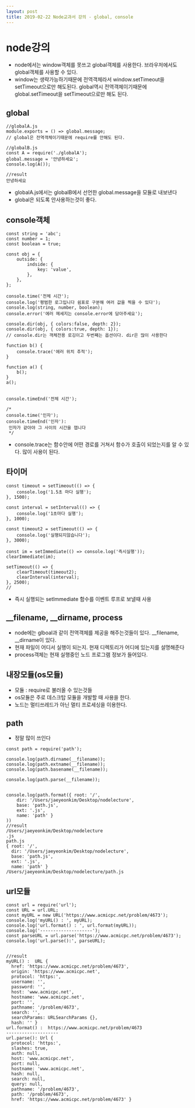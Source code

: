 ```yaml
---
layout: post
title: 2019-02-22 Node교과서 강의 - global, console
---
```


node강의
=

- node에서는 window객체를 못쓰고 global객체를 사용한다. 브라우저에서도 global객체를 사용할 수 있다.
- window는 생략가능하기때문에 전역객체라서 window.setTimeout을 setTimeout으로만 해도된다. global역시 전역객체이기때문에 global.setTimeout을 setTimeout으로만 해도 된다.


## global

```
//globalA.js
module.exports = () => global.message;
// global은 전역객체이기때문에 require를 안해도 된다.

//globalB.js
const A = require('./globalA');
global.message = '안녕하세요';
console.log(A());

//result
안녕하세요
```
- globalA.js에서는 globalB에서 선언한 global.message을 모듈로 내보낸다
- global은 되도록 안사용하는것이 좋다.

## console객체

```
const string = 'abc';
const number = 1;
const boolean = true;

const obj = {
    outside: {
        indside: {
            key: 'value',
        },
    },
};

console.time('전체 시간');
console.log('평범한 로그입니다 쉼표로 구분해 여러 값을 찍을 수 있다');
console.log(string, number, boolean);
console.error('에러 메세지는 console.error에 담아주세요');

console.dir(obj, { colors:false, depth: 2});
console.dir(obj, { colors:true, depth: 1});
// console.dir는 객체전용 로깅이고 두번째는 옵션이다. dir은 많이 사용한다

function b() {
    console.trace('에러 위치 추적');
}

function a() {
    b();
}
a();


console.timeEnd('전체 시간');

/*
console.time('인자');
console.timeEnd('인자'):
 인자가 같아야 그 사이의 시간을 잽니다
 */
```
- console.trace는 함수안에 어떤 경로를 거쳐서 함수가 호출이 되었는지를 알 수 있다. 많이 사용이 된다.


## 타이머

```
const timeout = setTimeout(() => {
    console.log('1.5초 마다 실행');
}, 1500);

const interval = setInterval(() => {
    console.log('1초마다 실행');
}, 1000);

const timeout2 = setTimeout(() => {
    console.log('실행되지않습니다');
}, 3000);

const im = setImmediate(() => console.log('즉시실행'));
clearImmediate(im);

setTimeout(() => {
    clearTimeout(timeout2);
    clearInterval(interval);
}, 2500);
//
```
- 즉시 실행되는 setImmediate 함수를 이벤트 루프로 보낼때 사용


## __filename, __dirname, process

- node에는 glboal과 같이 전역객체를 제공을 해주는것들이 있다. __filename, __dirname이 있다.
- 현재 파일이 어디서 실행이 되는지. 현재 디렉토리가 어디에 있는지를 설명해준다
- process객체는 현재 실행중인 노드 프로그램 정보가 들어있다.


## 내장모듈(os모듈)

- 모듈 : require로 불러올 수 있는것들
- os모듈은 주로 데스크탑 모듈을 개발할 때 사용을 한다.
- 노드는 멀티쓰레드가 아닌 멀티 프로세싱을 이용한다.

## path

- 정말 많이 쓰인다
```
const path = require('path');

console.log(path.dirname(__filename));
console.log(path.extname(__filename));
console.log(path.basename(__filename));

console.log(path.parse(__filename));


console.log(path.format({ root: '/',
    dir: '/Users/jaeyeonkim/Desktop/nodelecture',
    base: 'path.js',
    ext: '.js',
    name: 'path' }
))
//result
/Users/jaeyeonkim/Desktop/nodelecture
.js
path.js
{ root: '/',
  dir: '/Users/jaeyeonkim/Desktop/nodelecture',
  base: 'path.js',
  ext: '.js',
  name: 'path' }
/Users/jaeyeonkim/Desktop/nodelecture/path.js

```

## url모듈

```
const url = require('url');
const URL = url.URL;
const myURL = new URL('https://www.acmicpc.net/problem/4673');
console.log('myURL() : ', myURL);
console.log('url.format() : ', url.format(myURL));
console.log('--------------------');
const parseURL = url.parse('https://www.acmicpc.net/problem/4673');
console.log('url.parse():', parseURL);


//result
myURL() :  URL {
  href: 'https://www.acmicpc.net/problem/4673',
  origin: 'https://www.acmicpc.net',
  protocol: 'https:',
  username: '',
  password: '',
  host: 'www.acmicpc.net',
  hostname: 'www.acmicpc.net',
  port: '',
  pathname: '/problem/4673',
  search: '',
  searchParams: URLSearchParams {},
  hash: '' }
url.format() :  https://www.acmicpc.net/problem/4673
--------------------
url.parse(): Url {
  protocol: 'https:',
  slashes: true,
  auth: null,
  host: 'www.acmicpc.net',
  port: null,
  hostname: 'www.acmicpc.net',
  hash: null,
  search: null,
  query: null,
  pathname: '/problem/4673',
  path: '/problem/4673',
  href: 'https://www.acmicpc.net/problem/4673' }
```
